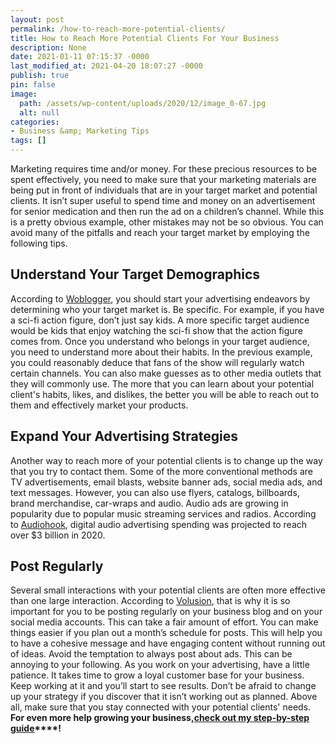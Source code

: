 ```yaml
---
layout: post
permalink: /how-to-reach-more-potential-clients/
title: How to Reach More Potential Clients For Your Business
description: None
date: 2021-01-11 07:15:37 -0000
last_modified_at: 2021-04-20 18:07:27 -0000
publish: true
pin: false
image:
  path: /assets/wp-content/uploads/2020/12/image_0-67.jpg
  alt: null
categories:
- Business &amp; Marketing Tips
tags: []
---
```

Marketing requires time and/or money. For these precious resources to be spent effectively, you need to make sure that your marketing materials are being put in front of individuals that are in your target market and potential clients. It isn’t super useful to spend time and money on an advertisement for senior medication and then run the ad on a children’s channel. While this is a pretty obvious example, other mistakes may not be so obvious. You can avoid many of the pitfalls and reach your target market by employing the following tips.

## Understand Your Target Demographics

According to [Woblogger](https://www.woblogger.com/what-is-target-marketing-and-why-is-targeting-important-in-marketing/), you should start your advertising endeavors by determining who your target market is. Be specific. For example, if you have a sci-fi action figure, don’t just say kids. A more specific target audience would be kids that enjoy watching the sci-fi show that the action figure comes from. Once you understand who belongs in your target audience, you need to understand more about their habits. In the previous example, you could reasonably deduce that fans of the show will regularly watch certain channels. You can also make guesses as to other media outlets that they will commonly use. The more that you can learn about your potential client's habits, likes, and dislikes, the better you will be able to reach out to them and effectively market your products.

## Expand Your Advertising Strategies

Another way to reach more of your potential clients is to change up the way that you try to contact them. Some of the more conventional methods are TV advertisements, email blasts, website banner ads, social media ads, and text messages. However, you can also use flyers, catalogs, billboards, brand merchandise, car-wraps and audio. Audio ads are growing in popularity due to popular music streaming services and radios. According to [Audiohook](https://www.audiohook.com/what-is-digital-audio-advertising), digital audio advertising spending was projected to reach over $3 billion in 2020.

## Post Regularly

Several small interactions with your potential clients are often more effective than one large interaction. According to [Volusion](https://www.volusion.com/blog/how-often-should-you-post-on-social-media/), that is why it is so important for you to be posting regularly on your business blog and on your social media accounts. This can take a fair amount of effort. You can make things easier if you plan out a month’s schedule for posts. This will help you to have a cohesive message and have engaging content without running out of ideas. Avoid the temptation to always post about ads. This can be annoying to your following. As you work on your advertising, have a little patience. It takes time to grow a loyal customer base for your business. Keep working at it and you’ll start to see results. Don’t be afraid to change up your strategy if you discover that it isn’t working out as planned. Above all, make sure that you stay connected with your potential clients' needs. **For even more help growing your business,[check out my step-by-step guide](https://go.katebagoy.com/ebook)****!**
